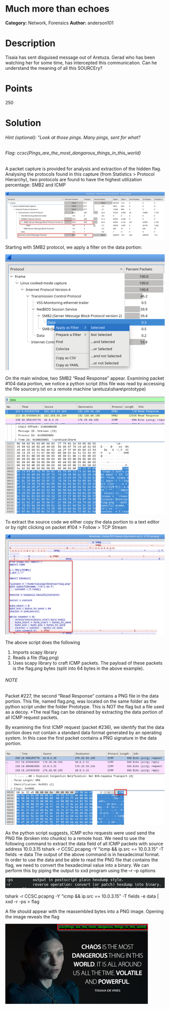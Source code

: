 # Much more than echoes
**Category:** Network, Forensics
**Author:** anderson101

# Description
Tisaia has sent disguised message out of Aretuza. Gerad who has been watching her for some time, has intercepted this communication. Can he understand the meaning of all this SOURCEry?

# Points
250

# Solution

###### Hint (optional): "Look at those pings. Many pings, sent for what?
###### Flag: ccsc{Pings_are_the_most_dangarous_things_in_this_world}

A packet capture is provided for analysis and extraction of the hidden flag.
Analysing the protocols found in this capture (from Statistics > Protocol Hierarchy), two protocols are found to have the highest utilization percentage: SMB2 and ICMP

![](images/1_stats.png)
 
Starting with SMB2 protocol, we apply a filter on the data portion:

![](images/2_stats_filter.png)
 
On the main window, two SMB2 “Read Response” appear. Examining packet #104 data portion, we notice a python script (this file was read by accessing the file sourcery.txt on a remote machine \\aretuza\share\prototype) 

![](images/3_data.png)

To extract the source code we either copy the data portion to a text editor or by right clicking on packet #104 > Follow > TCP Stream

![](images/4_source.png)
 
The above script does the following
1. Imports scapy library
2. Reads a file (flag.png)
3. Uses scapy library to craft ICMP packets. The payload of these packets is the flag.png bytes (split into 64 bytes in the above example).

###### NOTE
Packet #227, the second “Read Response” contains a PNG file in the data portion. This file, named flag.png, was located on the same folder as the python script under the folder Prototype. This is NOT the flag but a file used as a decoy.
*The real flag can be obtained by extracting the data portion of all ICMP request packets.


By examining the first ICMP request (packet #236), we identify that the data portion does not contain a standard data format generated by an operating system. In this case the first packet contains a PNG signature in the data portion.

![](images/5_data_png.png)

As the python script suggests, ICMP echo requests were used send the PNG file (broken into chunks) to a remote host. We need to use the following command to extract the data field of all ICMP packets with source address 10.0.3.15
tshark -r CCSC.pcapng -Y "icmp && ip.src == 10.0.3.15" -T fields -e data
The output of the above command is in hexadecimal format. In order to use the data and be able to read the PNG file that contains the flag, we need to convert the hexadecimal value into a binary.
We can perform this by piping the output to xxd program using the –r –p options

![](images/6_xxd.png)
 
tshark -r CCSC.pcapng -Y "icmp && ip.src == 10.0.3.15" -T fields -e data | xxd -r -ps > flag

A file should appear with the reassembled bytes into a PNG image. Opening the image reveals the flag

![](images/7_flag.png)
